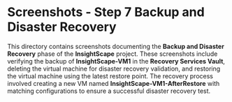 # Screenshots - Step 7 Backup and Disaster Recovery

This directory contains screenshots documenting the **Backup and Disaster Recovery** phase of the **InsightScape** project. These screenshots include verifying the backup of **InsightScape-VM1** in the **Recovery Services Vault**, deleting the virtual machine for disaster recovery validation, and restoring the virtual machine using the latest restore point. The recovery process involved creating a new VM named **InsightScape-VM1-AfterRestore** with matching configurations to ensure a successful disaster recovery test.
